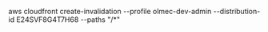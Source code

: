 aws cloudfront create-invalidation --profile olmec-dev-admin --distribution-id E24SVF8G4T7H68 --paths "/*"
